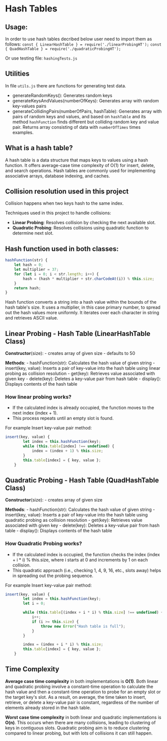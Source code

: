 # Hash Tables

## Usage:

In order to use hash tables decribed below user need to import them as follows:
`const { LinearHashTable } = require('./linearProbingHT');`
`const { QuadHashTable } = require('./quadraticProbingHT');`

Or use testing file: `hashingTests.js`

## Utilities

In file `utils.js` there are functions for generating test data.
- generateRandomKeys(): Generates random keys
- generateKeysAndValues(numberOfKeys): Generates array with random key-values pairs
- generateCollidingPairs(numberOfPairs, hashTable): Generates array with pairs of random keys and values, and based on `hashTable` and its method `hashFunction` finds different but colliding random key and value pair. Returns array consisting of data with `numberOfTimes` times examples. 

## What is a hash table?

A hash table is a data structure that maps keys to values using a hash function. It offers average-case time complexity of O(1) for insert, delete, and search operations. Hash tables are commonly used for implementing associative arrays, database indexing, and caches.

## Collision resolution used in this project

Collision happens when two keys hash to the same index. 

Techniques used in this project to handle collisions:
- **Linear Probing**: Resolves collision by checking the next available slot.
- **Quadratic Probing**: Resolves collisions using quadratic function to determine next slot.


## Hash function used in both classes:

```Javascript
hashFunction(str) {
    let hash = 0;
    let multiplier = 37;
    for (let i = 0; i < str.length; i++) {
        hash = (hash * multiplier + str.charCodeAt(i)) % this.size;
    }
    return hash;
}
```

Hash function converts a string into a hash value within the bounds of the hash table's size. It uses a multiplier, in this case primary number, to spread out the hash values more uniformly. It iterates over each character in string and retrieves ASCII value.

## Linear Probing - Hash Table (LinearHashTable Class)

**Constructor**(size):
    - creates array of given size - defaults to 50

**Methods**: 
    - hashFunction(str): Calculates the hash value of given string
    - insert(key, value): Inserts a pair of key-value into the hash table using linear probing as collision resolution
    - get(key): Retrieves value associated with given key
    - delete(key): Deletes a key-value pair from hash table
    - display(): Displays contents of the hash table

### How linear probing works?

- If the calculated index is already occupied, the function moves to the next index (index + 1).
- This process repeats until an empty slot is found.

For example Insert key-value pair method:
```Javascript
insert(key, value) {
        let index = this.hashFunction(key);
        while (this.table[index] !== undefined) {
            index = (index + 1) % this.size;
        }
        this.table[index] = { key, value };
    }
```

## Quadratic Probing - Hash Table (QuadHashTable Class)

**Constructor**(size):
    - creates array of given size

**Methods**: 
    - hashFunction(str): Calculates the hash value of given string
    - insert(key, value): Inserts a pair of key-value into the hash table using quadratic probing as collision resolution
    - get(key): Retrieves value associated with given key
    - delete(key): Deletes a key-value pair from hash table
    - display(): Displays contents of the hash table 

### How Quadratic Probing works?

- If the calculated index is occupied, the function checks the index (index + i * i) % this.size, where i starts at 0 and increments by 1 on each collision.
- This quadratic approach (i.e., checking 1, 4, 9, 16, etc., slots away) helps in spreading out the probing sequence.


For example Insert key-value pair method:
```Javascript
insert(key, value) {
        let index = this.hashFunction(key);
        let i = 0;

        while (this.table[(index + i * i) % this.size] !== undefined) {
            i++;
            if (i >= this.size) {
                throw new Error("Hash table is full");
            }
        }

        index = (index + i * i) % this.size;
        this.table[index] = { key, value };
    }
```

## Time Complexity

**Average case time complexity** in both implementations is **O(1)**. Both linear and quadratic probing involve a constant-time operation to calculate the hash value and then a constant-time operation to probe for an empty slot or the target key's slot. As a result, on average, the time taken to insert, retrieve, or delete a key-value pair is constant, regardless of the number of elements already stored in the hash table. 

**Worst case time complexity** in both linear and quadratic implementations is **O(n)**. This occurs when there are many collisions, leading to clustering of keys in contiguous slots. Quadratic probing aim is to reduce clustering compared to linear probing, but with lots of collisions it can still happen.